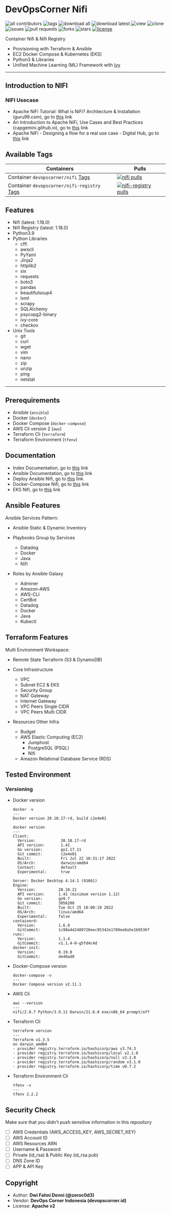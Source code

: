 # DevOpsCorner Nifi

![all contributors](https://img.shields.io/github/contributors/devopscorner/nifi)
![tags](https://img.shields.io/github/v/tag/devopscorner/nifi?sort=semver)
![download all](https://img.shields.io/github/downloads/devopscorner/nifi/total.svg)
![download latest](https://img.shields.io/github/downloads/devopscorner/nifi/0.9/total)
![view](https://views.whatilearened.today/views/github/devopscorner/nifi.svg)
![clone](https://img.shields.io/badge/dynamic/json?color=success&label=clone&query=count&url=https://raw.githubusercontent.com/devopscorner/nifi/master/clone.json?raw=True&logo=github)
![issues](https://img.shields.io/github/issues/devopscorner/nifi)
![pull requests](https://img.shields.io/github/issues-pr/devopscorner/nifi)
![forks](https://img.shields.io/github/forks/devopscorner/nifi)
![stars](https://img.shields.io/github/stars/devopscorner/nifi)
[![license](https://img.shields.io/github/license/devopscorner/nifi)](https://img.shields.io/github/license/devopscorner/nifi)

Container Nifi & Nifi Registry
- Provisioning with Terraform & Ansible
- EC2 Docker Compose & Kubernetes (EKS)
- Python3 & Libraries
- Unified Machine Learning (ML) Framework with [Ivy](https://github.com/unifyai/ivy)

---

## Introduction to NIFI

### NIFI Usecase

- Apache NiFi Tutorial: What is NiFi? Architecture & Installation (guru99.com), go to [this](https://www.guru99.com/apache-nifi-tutorial.html) link
- An Introduction to Apache NiFi, Use Cases and Best Practices (capgemini.github.io), go to [this](https://capgemini.github.io/development/introduction-nifi-best-practices) link
- Apache NiFi - Designing a flow for a real use case - Digital Hub, go to [this](https://scc-digitalhub.github.io/platform/nifi-tutorial-gtfs) link

## Available Tags

| Containers  | Pulls |
|-------------|-------|
| Container `devopscorner/nifi` [Tags](docs/README-Nifi.md) | [![nifi pulls](https://img.shields.io/docker/pulls/devopscorner/nifi.svg?label=nifi%20pulls&logo=docker)](https://hub.docker.com/r/devopscorner/nifi/) |
| Container `devopscorner/nifi-registry` [Tags](docs/README-Nifi-Registry.md) | [![nifi-registry pulls](https://img.shields.io/docker/pulls/devopscorner/nifi-registry.svg?label=nifi-registry%20pulls&logo=docker)](https://hub.docker.com/r/devopscorner/nifi-registry/) |

## Features

- Nifi (latest: 1.18.0)
- Nifi Registry (latest: 1.18.0)
- Python3.9
- Python Libraries
  - cffi
  - awscli
  - PyYaml
  - Jinja2
  - httplib2
  - six
  - requests
  - boto3
  - pandas
  - beautifulsoup4
  - lxml
  - scrapy
  - SQLAlchemy
  - psycopg2-binary
  - ivy-core
  - checkov
- Unix Tools
  - git
  - curl
  - wget
  - vim
  - nano
  - zip
  - unzip
  - ping
  - netstat

---

## Prerequirements

- Ansible (`ansible`)
- Docker (`docker`)
- Docker Compose (`docker-compose`)
- AWS Cli version 2 (`aws`)
- Terraform Cli (`terraform`)
- Terraform Environment (`tfenv`)

## Documentation

- Index Documentation, go to [this](docs/README.md) link
- Ansible Documentation, go to [this](docs/README-Ansible.md) link
- Deploy Ansible Nifi, go to [this](docs/Deploy-Ansible.md) link
- Docker-Compose Nifi, go to [this](docs/Docker-Compose-Nifi.md) link
- EKS Nifi, go to [this](docs/EKS-Nifi.md) link

## Ansible Features

Ansible Services Pattern:

- Ansible Static & Dynamic Inventory

- Playbooks Group by Services
  - Datadog
  - Docker
  - Java
  - Nifi

- Roles by Ansible Galaxy
  - Adminer
  - Amazon-AWS
  - AWS-CLI
  - CertBot
  - Datadog
  - Docker
  - Java
  - Kubectl


## Terraform Features

Multi Environment Workspace:

- Remote State Terraform (S3 & DynamoDB)

- Core Infrastructure
  - VPC
  - Subnet EC2 & EKS
  - Security Group
  - NAT Gateway
  - Internet Gateway
  - VPC Peers Single CIDR
  - VPC Peers Multi CIDR

- Resources Other Infra
  - Budget
  - AWS Elastic Computing (EC2)
    - Jumphost
    - PostgreSQL (PSQL)
    - Nifi
  - Amazon Relational Database Service (RDS)

## Tested Environment

### Versioning

- Docker version

  ```
  docker -v
  ---
  Docker version 20.10.17-rd, build c2e4e01

  docker version
  ---
  Client:
    Version:           20.10.17-rd
    API version:       1.41
    Go version:        go1.17.11
    Git commit:        c2e4e01
    Built:             Fri Jul 22 18:31:17 2022
    OS/Arch:           darwin/amd64
    Context:           default
    Experimental:      true

  Server: Docker Desktop 4.14.1 (91661)
  Engine:
    Version:          20.10.21
    API version:      1.41 (minimum version 1.12)
    Go version:       go9.7
    Git commit:       3056208
    Built:            Tue Oct 25 18:00:19 2022
    OS/Arch:          linux/amd64
    Experimental:     false
  containerd:
    Version:          1.6.9
    GitCommit:        1c90a442489720eec95342e1789ee8a5e1b9536f
  runc:
    Version:          1.1.4
    GitCommit:        v1.1.4-0-g5fd4c4d
  docker-init:
    Version:          0.19.0
    GitCommit:        de40ad0
  ```

- Docker-Compose version

  ```
  docker-compose -v
  ---
  Docker Compose version v2.11.1
  ```

- AWS Cli

  ```
  aws --version
  ---
  nifi/2.8.7 Python/3.9.11 Darwin/21.6.0 exe/x86_64 prompt/off
  ```

- Terraform Cli

  ```
  terraform version
  ---
  Terraform v1.3.5
  on darwin_amd64
  - provider registry.terraform.io/hashicorp/aws v3.74.3
  - provider registry.terraform.io/hashicorp/local v2.1.0
  - provider registry.terraform.io/hashicorp/null v3.1.0
  - provider registry.terraform.io/hashicorp/random v3.1.0
  - provider registry.terraform.io/hashicorp/time v0.7.2
  ```

- Terraform Environment Cli

  ```
  tfenv -v
  ---
  tfenv 2.2.2
  ```

## Security Check

Make sure that you didn't push sensitive information in this repository

- [ ] AWS Credentials (AWS_ACCESS_KEY, AWS_SECRET_KEY)
- [ ] AWS Account ID
- [ ] AWS Resources ARN
- [ ] Username & Password
- [ ] Private (id_rsa) & Public Key (id_rsa.pub)
- [ ] DNS Zone ID
- [ ] APP & API Key

## Copyright

- Author: **Dwi Fahni Denni (@zeroc0d3)**
- Vendor: **DevOps Corner Indonesia (devopscorner.id)**
- License: **Apache v2**
